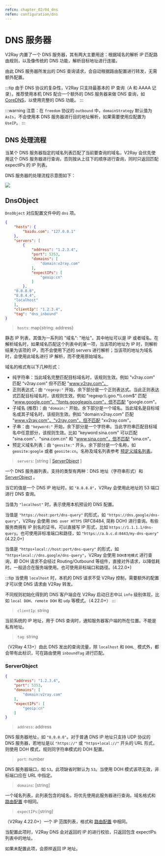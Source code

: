 ```yaml
---
refcn: chapter_02/04_dns
refen: configuration/dns
---
```


# DNS 服务器

V2Ray 内置了一个 DNS 服务器，其有两大主要用途：根据域名的解析 IP 匹配路由规则，以及像传统的 DNS 功能，解析目标地址进行连接。

由此 DNS 服务器所发出的 DNS 查询请求，会自动根据路由配置进行转发，无需额外配置。

:::tip
由于 DNS 协议的复杂性，V2Ray 只支持最基本的 IP 查询（A 和 AAAA 记录）。推荐使用本机 DNS 配合一个额外的 DNS 服务器来做 DNS 查询，如 [CoreDNS](https://coredns.io/)，以使用完整的 DNS 功能。
:::

:::warning
注意：在 `freedom` 协议的 `outbound` 中，`domainStrategy` 默认值为 `AsIs`，不会使用本 DNS 服务器进行目的地址解析，如果需要使用应配置为 `UseIP`。
:::

## DNS 处理流程

当某个 DNS 服务器指定的域名列表匹配了当前要查询的域名，V2Ray 会优先使用这个 DNS 服务器进行查询，否则按从上往下的顺序进行查询，同时只返回匹配 expectIPs 的 IP 列表。

DNS 服务器的处理流程示意图如下：

![](/resources/dns_flowchart.svg)

## DnsObject

`DnsObject` 对应配置文件中的 `dns` 项。

```json
{
    "hosts": {
        "baidu.com": "127.0.0.1"
    },
    "servers": [
        {
            "address": "1.2.3.4",
            "port": 5353,
            "domains": [
                "domain:v2ray.com"
            ],
            "expectIPs": [
                "geoip:cn"
            ]
        },
    "8.8.8.8",
    "8.8.4.4",
    "localhost"
    ],
    "clientIp": "1.2.3.4",
    "tag": "dns_inbound"
}
```

> `hosts`: map{string: address}

静态 IP 列表，其值为一系列的 "域名": "地址"。其中地址可以是 IP 或者域名。在解析域名时，如果域名匹配这个列表中的某一项，当该项的地址为 IP 时，则解析结果为该项的 IP，而不会使用下述的 servers 进行解析；当该项的地址为域名时，会使用此域名进行 IP 解析，而不使用原始域名。

域名的格式有以下几种形式：

* 纯字符串：当此域名完整匹配目标域名时，该规则生效。例如 "v2ray.com" 匹配 "v2ray.com" 但不匹配 "www.v2ray.com"。
* 正则表达式：由 `"regexp:"` 开始，余下部分是一个正则表达式。当此正则表达式匹配目标域名时，该规则生效。例如 "regexp:\\\\.goo.*\\\\.com$" 匹配 "www.google.com"、"fonts.googleapis.com"，但不匹配 "google.com"。
* 子域名 (推荐)：由 `"domain:"` 开始，余下部分是一个域名。当此域名是目标域名或其子域名时，该规则生效。例如 "domain:v2ray.com" 匹配 "www.v2ray.com"、"v2ray.com"，但不匹配 "xv2ray.com"。
* 子串：由 `"keyword:"` 开始，余下部分是一个字符串。当此字符串匹配目标域名中任意部分，该规则生效。比如 "keyword:sina.com" 可以匹配 "sina.com"、"sina.com.cn" 和 "www.sina.com"，但不匹配 "sina.cn"。
* 预定义域名列表：由 `"geosite:"` 开头，余下部分是一个名称，如 `geosite:google` 或者 `geosite:cn`。名称及域名列表参考 [预定义域名列表](03_routing.md#dlc)。

> `servers`: \[string | [ServerObject](#serverobject) \]

一个 DNS 服务器列表，支持的类型有两种：DNS 地址（字符串形式）和 [ServerObject](#serverobject) 。

当它的值是一个 DNS IP 地址时，如 `"8.8.8.8"`，V2Ray 会使用此地址的 53 端口进行 DNS 查询。

当值为 `"localhost"` 时，表示使用本机预设的 DNS 配置。

当值是 `"https://host:port/dns-query"` 的形式，如 `"https://dns.google/dns-query"`，V2Ray 会使用 `DNS over HTTPS` (RFC8484, 简称 DOH) 进行查询。有些服务商拥有 IP 别名的证书，可以直接写 IP 形式，比如 `https://1.1.1.1/dns-query`。也可使用非标准端口和路径，如 `"https://a.b.c.d:8443/my-dns-query"` (4.22.0+)

当值是 `"https+local://host:port/dns-query"` 的形式，如 `"https+local://dns.google/dns-query"`，V2Ray 会使用 `DOH本地模式` 进行查询，即 DOH 请求不会经过 Routing/Outbound 等组件，直接对外请求，以降低耗时。一般适合在服务端使用。也可使用非标端口和路径。(4.22.0+)

:::tip
当使用 `localhost` 时，本机的 DNS 请求不受 V2Ray 控制，需要额外的配置才可以使 DNS 请求由 V2Ray 转发。

不同规则初始化得到的 DNS 客户端会在 V2Ray 启动日志中以 `info` 级别体现，比如 `local DOH`、`remote DOH` 和 `udp` 等模式。（4.22.0+）
:::

> `clientIp`: string

当前系统的 IP 地址，用于 DNS 查询时，通知服务器客户端的所在位置。不能是私有地址。

> `tag`: string

（V2Ray 4.13+）由此 DNS 发出的查询流量，除 `localhost` 和 `DOHL_` 模式外，都会带有此标识，可在路由使用 `inboundTag` 进行匹配。

### ServerObject

```json
{
    "address": "1.2.3.4",
    "port": 5353,
    "domains": [
        "domain:v2ray.com"
    ],
    "expectIPs": [
        "geoip:cn"
    ]
}
```

> `address`: address

DNS 服务器地址，如 `"8.8.8.8"`。对于普通 DNS IP 地址只支持 UDP 协议的 DNS 服务器，若地址是以 `"https://"` 或 `"https+local://"` 开头的 URL 形式，则使用 DOH 模式，规则同字符串模式的 DOH 配置。

> `port`: number

DNS 服务器端口，如 `53`。此项缺省时默认为 `53`。当使用 DOH 模式该项无效，非标端口应在 URL 中指定。

> `domains`: \[string\]

一个域名列表，此列表包含的域名，将优先使用此服务器进行查询。域名格式和 [路由配置](03_routing.md#ruleobject) 中相同。

> `expectIPs`:\[string\]

（V2Ray 4.22.0+）一个 IP 范围列表，格式和 [路由配置](03_routing.md#ruleobject) 中相同。

当配置此项时，V2Ray DNS 会对返回的 IP 的进行校验，只返回包含 expectIPs 列表中的地址。

如果未配置此项，会原样返回 IP 地址。
